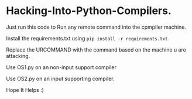 # Hacking-Into-Python-Compilers.
Just run this code to Run any remote command into the cpmpiler machine.

Install the requirements.txt using ``pip install -r requirements.txt``

Replace the URCOMMAND with the command based on the machine u are attacking.

Use OS1.py on an non-input support compiler

Use OS2.py on an input supporting compiler.

Hope It Helps :)
